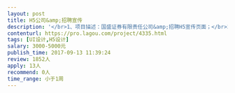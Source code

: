 ```yaml
---                
layout: post       
title: H5公司&amp;招聘宣传           
description: '</br>1、项目描述：国盛证券有限责任公司&amp;招聘H5宣传页面；</br>2、主要功能：有图片、有声音，有文案，整体要求磅礴有气势，有创意；</br>3、时间紧，一周内完成。</br>'     
contenturl: https://pro.lagou.com/project/4335.html      
tags: [UI设计,H5设计]            
salary: 3000-5000元          
publish_time: 2017-09-13 11:39:24         
review: 1852人                   
apply: 13人                   
recommend: 0人                   
time_range: 小于1周              
---                 
```

